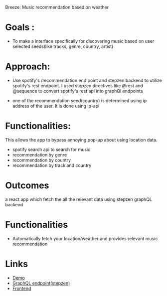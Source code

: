 Breeze: Music recommendation based on weather

# Goals :

- To make a interface specifically for discovering music based on user selected seeds(like tracks, genre, country, artist)

# Approach:

- Use spotify's /recommendation end point and stepzen backend to utilize spotify's rest endpoint. I used stepzen directives like @rest and @sequence to convert spotify's rest api into graphQl endpoints 

- one of the recommendation seed(country) is determined using ip address of the user. It is done using ip-api


# Functionalities:

This allows the app to bypass annoying pop-up about using location data. 


- spotify search api to search for music.
- recommendation by genre
- recommendation by country
- recommendation by track and country

# Outcomes

a react app which fetch the all the relevant data using stepzen graphQL backend

# Functionalities

- Automatically fetch your location/weather and provides relevant music recommendation

# Links

- [Demo](https://github.com/8mn/discover-music)
- [GraphQL endpoint(stepzen)](https://github.com/8mn/breeze-graphql)
- [Frontend](https://github.com/8mn/breeze)
